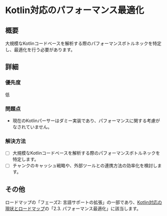 # Kotlin対応のパフォーマンス最適化

## 概要

大規模なKotlinコードベースを解析する際のパフォーマンスボトルネックを特定し、最適化を行う必要があります。

## 詳細

### 優先度

低

### 問題点

- 現在のKotlinパーサーはダミー実装であり、パフォーマンスに関する考慮がなされていません。

### 解決方法

- [ ] 大規模なKotlinコードベースを解析する際のパフォーマンスボトルネックを特定します。
- [ ] チャンクのキャッシュ戦略や、外部ツールとの連携方法の効率化を検討します。

## その他

ロードマップの「フェーズ2: 言語サポートの拡張」の一部であり、[Kotlin対応の現状とロードマップ](doc/kotlin_support.md)の「2.3. パフォーマンス最適化」に該当します。
